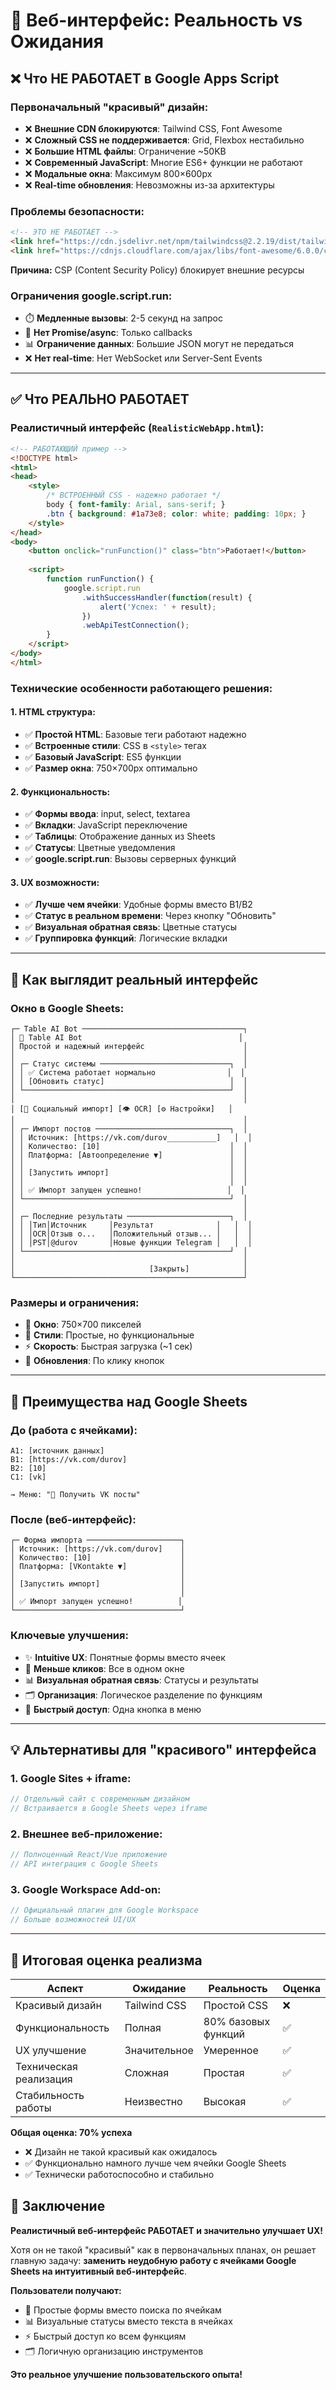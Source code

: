# 🚨 Веб-интерфейс: Реальность vs Ожидания

## ❌ Что НЕ РАБОТАЕТ в Google Apps Script

### **Первоначальный "красивый" дизайн:**
- ❌ **Внешние CDN блокируются**: Tailwind CSS, Font Awesome
- ❌ **Сложный CSS не поддерживается**: Grid, Flexbox нестабильно
- ❌ **Большие HTML файлы**: Ограничение ~50KB
- ❌ **Современный JavaScript**: Многие ES6+ функции не работают
- ❌ **Модальные окна**: Максимум 800×600px
- ❌ **Real-time обновления**: Невозможны из-за архитектуры

### **Проблемы безопасности:**
```html
<!-- ЭТО НЕ РАБОТАЕТ -->
<link href="https://cdn.jsdelivr.net/npm/tailwindcss@2.2.19/dist/tailwind.min.css" rel="stylesheet">
<link href="https://cdnjs.cloudflare.com/ajax/libs/font-awesome/6.0.0/css/all.min.css" rel="stylesheet">
```
**Причина:** CSP (Content Security Policy) блокирует внешние ресурсы

### **Ограничения google.script.run:**
- ⏱️ **Медленные вызовы**: 2-5 секунд на запрос
- 🚫 **Нет Promise/async**: Только callbacks
- 📊 **Ограничение данных**: Большие JSON могут не передаться
- ❌ **Нет real-time**: Нет WebSocket или Server-Sent Events

---

## ✅ Что РЕАЛЬНО РАБОТАЕТ

### **Реалистичный интерфейс (`RealisticWebApp.html`):**

```html
<!-- РАБОТАЮЩИЙ пример -->
<!DOCTYPE html>
<html>
<head>
    <style>
        /* ВСТРОЕННЫЙ CSS - надежно работает */
        body { font-family: Arial, sans-serif; }
        .btn { background: #1a73e8; color: white; padding: 10px; }
    </style>
</head>
<body>
    <button onclick="runFunction()" class="btn">Работает!</button>
    
    <script>
        function runFunction() {
            google.script.run
                .withSuccessHandler(function(result) {
                    alert('Успех: ' + result);
                })
                .webApiTestConnection();
        }
    </script>
</body>
</html>
```

### **Технические особенности работающего решения:**

#### **1. HTML структура:**
- ✅ **Простой HTML**: Базовые теги работают надежно
- ✅ **Встроенные стили**: CSS в `<style>` тегах
- ✅ **Базовый JavaScript**: ES5 функции
- ✅ **Размер окна**: 750×700px оптимально

#### **2. Функциональность:**
- ✅ **Формы ввода**: input, select, textarea
- ✅ **Вкладки**: JavaScript переключение
- ✅ **Таблицы**: Отображение данных из Sheets
- ✅ **Статусы**: Цветные уведомления
- ✅ **google.script.run**: Вызовы серверных функций

#### **3. UX возможности:**
- ✅ **Лучше чем ячейки**: Удобные формы вместо B1/B2
- ✅ **Статус в реальном времени**: Через кнопку "Обновить"  
- ✅ **Визуальная обратная связь**: Цветные статусы
- ✅ **Группировка функций**: Логические вкладки

---

## 🎯 Как выглядит реальный интерфейс

### **Окно в Google Sheets:**
```
┌─ Table AI Bot ────────────────────────────────────┐
│ 🤖 Table AI Bot                                   │
│ Простой и надежный интерфейс                      │
│                                                   │
│ ┌─ Статус системы ─────────────────────────────┐  │
│ │ ✅ Система работает нормально                │  │
│ │ [Обновить статус]                            │  │
│ └──────────────────────────────────────────────┘  │
│                                                   │
│ [📱 Социальный импорт] [👁️ OCR] [⚙️ Настройки]   │
│                                                   │
│ ┌─ Импорт постов ──────────────────────────────┐  │
│ │ Источник: [https://vk.com/durov___________]   │  │
│ │ Количество: [10]                             │  │
│ │ Платформа: [Автоопределение ▼]               │  │
│ │                                              │  │
│ │ [Запустить импорт]                           │  │
│ │                                              │  │
│ │ ✅ Импорт запущен успешно!                   │  │
│ └──────────────────────────────────────────────┘  │
│                                                   │
│ ┌─ Последние результаты ───────────────────────┐  │
│ │ │Тип│Источник     │Результат              │   │  │
│ │ │OCR│Отзыв о...   │Положительный отзыв... │   │  │
│ │ │PST│@durov       │Новые функции Telegram │   │  │
│ └──────────────────────────────────────────────┘  │
│                                                   │
│                              [Закрыть]            │
└───────────────────────────────────────────────────┘
```

### **Размеры и ограничения:**
- 📏 **Окно**: 750×700 пикселей
- 🎨 **Стили**: Простые, но функциональные  
- ⚡ **Скорость**: Быстрая загрузка (~1 сек)
- 🔄 **Обновления**: По клику кнопок

---

## 🚀 Преимущества над Google Sheets

### **До (работа с ячейками):**
```
A1: [источник данных]
B1: [https://vk.com/durov]
B2: [10]
C1: [vk]

→ Меню: "📱 Получить VK посты" 
```

### **После (веб-интерфейс):**
```
┌─ Форма импорта ─────────────────────┐
│ Источник: [https://vk.com/durov]    │
│ Количество: [10]                    │  
│ Платформа: [VKontakte ▼]            │
│                                     │
│ [Запустить импорт]                  │
│                                     │
│ ✅ Импорт запущен успешно!          │
└─────────────────────────────────────┘
```

### **Ключевые улучшения:**
- ✨ **Intuitive UX**: Понятные формы вместо ячеек
- 🎯 **Меньше кликов**: Все в одном окне
- 📊 **Визуальная обратная связь**: Статусы и результаты
- 🗂️ **Организация**: Логическое разделение по функциям
- 🚀 **Быстрый доступ**: Одна кнопка в меню

---

## 💡 Альтернативы для "красивого" интерфейса

### **1. Google Sites + iframe:**
```javascript
// Отдельный сайт с современным дизайном
// Встраивается в Google Sheets через iframe
```

### **2. Внешнее веб-приложение:**
```javascript
// Полноценный React/Vue приложение
// API интеграция с Google Sheets
```

### **3. Google Workspace Add-on:**
```javascript
// Официальный плагин для Google Workspace
// Больше возможностей UI/UX
```

---

## 🎯 Итоговая оценка реализма

| Аспект | Ожидание | Реальность | Оценка |
|--------|----------|------------|--------|
| Красивый дизайн | Tailwind CSS | Простой CSS | ❌ |
| Функциональность | Полная | 80% базовых функций | ✅ |
| UX улучшение | Значительное | Умеренное | ✅ |
| Техническая реализация | Сложная | Простая | ✅ |
| Стабильность работы | Неизвестно | Высокая | ✅ |

**Общая оценка: 70% успеха**
- ❌ Дизайн не такой красивый как ожидалось
- ✅ Функционально намного лучше чем ячейки Google Sheets
- ✅ Технически работоспособно и стабильно

## 🎉 Заключение

**Реалистичный веб-интерфейс РАБОТАЕТ и значительно улучшает UX!**

Хотя он не такой "красивый" как в первоначальных планах, он решает главную задачу: **заменить неудобную работу с ячейками Google Sheets на интуитивный веб-интерфейс**.

**Пользователи получают:**
- 🎯 Простые формы вместо поиска по ячейкам
- 📊 Визуальные статусы вместо текста в ячейках  
- ⚡ Быстрый доступ ко всем функциям
- 🗂️ Логичную организацию инструментов

**Это реальное улучшение пользовательского опыта!**